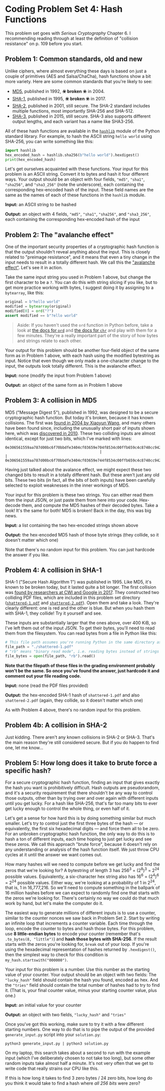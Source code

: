 # Coding Problem Set 4: Hash Functions

This problem set goes with *Serious Cryptography* Chapter 6. I recommending
reading through at least the definition of "collision resistance" on p. 109
before you start.

## Problem 1: Common standards, old and new

Unlike ciphers, where almost everything these days is based on just a couple of
primitives (AES and Salsa/ChaCha), hash functions show a bit more variety. Here
are some common standards that you're likely to see:

- [MD5](https://en.wikipedia.org/wiki/MD5), published in 1992, **☣️ broken ☣️**
  in 2004.
- [SHA-1](https://en.wikipedia.org/wiki/SHA-1), published in 1995, **☣️ broken
  ☣️** in 2017.
- [SHA-2](https://en.wikipedia.org/wiki/SHA-2), published in 2001, still
  secure. The SHA-2 standard includes multiple functions, most importantly
  SHA-256 and SHA-512.
- [SHA-3](https://en.wikipedia.org/wiki/SHA-3), published in 2015, still
  secure. SHA-3 also supports different output lengths, and each variant has a
  name like SHA3-256.

All of these hash functions are available in the
[`hashlib`](https://docs.python.org/3/library/hashlib.html) module of the
Python standard library. For example, to hash the ASCII string `hello world`
using SHA-256, you can write something like this:

```python
import hashlib
hex_encoded_hash = hashlib.sha256(b"hello world").hexdigest()
print(hex_encoded_hash)
```

Let's get ourselves acquainted with these functions. Your input for this
problem is an ASCII string. Convert it to bytes and hash it four different
ways. Your output should be an object with four fields, `"md5"`, `"sha1"`,
`"sha256"`, and `"sha3_256"` (note the underscore), each containing the
corresponding hex-encoded hash of the input. These field names are the same as
the names of each of these functions in the `hashlib` module.

**Input:** an ASCII string to be hashed

**Output:** an object with 4 fields, `"md5"`, `"sha1"`, `"sha256"`, and `"sha3_256"`, each containing the corresponding hex-encoded hash of the input

## Problem 2: The "avalanche effect"

One of the important security properties of a cryptographic hash function is
that the output shouldn't reveal anything about the input. This is closely
related to "preimage resistance", and it means that even a tiny change in the
input needs to result in a totally different hash. We call this the ["avalanche
effect"](https://en.wikipedia.org/wiki/Avalanche_effect). Let's see it in
action.

Take the same input string you used in Problem 1 above, but change the first
character to be a `?`. You can do this with string slicing if you like, but to
get more practice working with bytes, I suggest doing it by assigning to a
`bytearray`, like this:

```python
original = b"hello world"
modified = bytearray(original)
modified[0] = ord("?")
assert modified == b"?ello world"
```

> Aside: If you haven't used the `ord` function in Python before, take a look
> at [the docs for `ord`](https://docs.python.org/3/library/functions.html#ord)
> and [the docs for
> `chr`](https://docs.python.org/3/library/functions.html#chr) and play with
> them for a few minutes. They're a really important part of the story of how
> bytes and strings relate to each other.

Your output for this problem should be another four-field object of the same
form as in Problem 1 above, with each hash using the modified bytestring as
input. Notice that even though we only made a one-character change to the
input, the outputs look totally different. This is the avalanche effect.

**Input:** none (modify the input from Problem 1 above)

**Output:** an object of the same form as in Problem 1 above

## Problem 3: A collision in MD5

MD5 ("Message Digest 5"), published in 1992, was designed to be a secure
cryptographic hash function. But today it's broken, because it has known
collisions. The first was [found in 2004 by Xiaoyun
Wang](https://web.archive.org/web/20160320040624/http://www.emc.com/emc-plus/rsa-labs/historical/collisions-but-sha1-secure.htm),
and many others have been found since, including the unusually short pair of
inputs shown here, which was [discovered in
2010](https://eprint.iacr.org/2010/643.pdf). These two colliding inputs are
almost identical, except for just two bits, which I've marked with lines:

```
0e306561559aa787d00bc6f70bbdfe3404cf03659e704f8534c00ffb659c4c8740cc942feb2da115a3f4155cbb8607497386656d7d1f34a42059d78f5a8dd1ef
                                           |                                          |
0e306561559aa787d00bc6f70bbdfe3404cf03659e744f8534c00ffb659c4c8740cc942feb2da115a3f415dcbb8607497386656d7d1f34a42059d78f5a8dd1ef
```

Having just talked about the avalance effect, we might expect these two changed
bits to result in a totally different hash. But these aren't just any old bits.
These two bits (in fact, all the bits of both inputs) have been carefully
selected to exploit weaknesses in the inner workings of MD5.

Your input for this problem is these two strings. You can either read them from
the input JSON, or just paste them from here into your code. Hex-decode them,
and compute the MD5 hashes of their decoded bytes. Take a look! It's the same
for both! MD5 is broken! Back in the day, this was big news.

**Input:** a list containing the two hex-encoded strings shown above

**Output:** the hex-encoded MD5 hash of those byte strings (they collide, so it doesn't matter which one)

Note that there's no random input for this problem. You can just hardcode the
answer if you like.

## Problem 4: A collision in SHA-1

SHA-1 ("Secure Hash Algorithm 1") was published in 1995. Like MD5, it's known
to be broken today, but it lasted quite a bit longer. The first collision was
[found by researchers at CWI and Google in 2017](https://shattered.io/). They
constructed two colliding PDF files, which are included in this problem set
directory ([`shattered-1.pdf`](./shattered-1.pdf) and
[`shattered-2.pdf`](./shattered-2.pdf)). Open them and take a look. They're
clearly different: one is red and the other is blue. But when you hash them
with SHA-1, they collide! Try it yourself and see.

These inputs are substantially larger that the ones above, over 400 KiB, so
I've left them out of the input JSON. To get their bytes, you'll need to read
them from the filesystem. You can read bytes from a file in Python like this:

```python
# This file path assumes you're running Python in the same directory as the PDF. Adjust as needed.
file_path = "./shattered-1.pdf"
# "rb" means "binary read mode", i.e. reading bytes instead of strings
file_bytes = open(file_path, "rb").read()
```

**Note that the filepath of these files in the grading environment probably
won't be the same. So once you've found the answer, just hardcode it and
comment out your file reading code.**

**Input:** none (read the PDF files provided)

**Output:** the hex-encoded SHA-1 hash of `shattered-1.pdf` and also `shattered-2.pdf` (again, they collide, so it doesn't matter which one)

As with Problem 4 above, there's no random input for this problem.

## Problem 4b: A collision in SHA-2

Just kidding. There aren't any known collisions in SHA-2 or SHA-3. That's the
main reason they're still considered secure. But if you do happen to find one,
let me know...

## Problem 5: How long does it take to brute force a specific hash?

For a secure cryptographic hash function, finding an input that gives exactly
the hash you want is prohibitively difficult. Hash outputs are pseudorandom,
and it's a security requirement that there shouldn't be any way to control
those outputs, other than by trying over and over again with different inputs
until you get lucky. For a hash like SHA-256, that's far too many bits to ever
get lucky enough to control the whole thing, or even half of it.

Let's get a sense for how hard this is by doing something similar but much
smaller. Let's try to control just the first three bytes of the hash — or
equivalently, the first six hexadecimal digits — and force them all to be zero.
For an unbroken cryptographic hash function, the only way to do this is to hash
a ton of different inputs, each time hoping to just get lucky and see these
zeros. We call this approach "brute force", because it doesn't rely on any
understanding or analysis of the hash function itself. We just throw CPU cycles
at it until the answer we want comes out.

How many hashes will we need to compute before we get lucky and find the zeros
that we're looking for? A bytestring of length 3 has 256<sup>3</sup> =
(2<sup>8</sup>)<sup>3</sup> = 2<sup>24</sup> possible values. Equivalently, a
six-character hex string also has 16<sup>6</sup> = (2<sup>4</sup>)<sup>6</sup>
= 2<sup>24</sup> possible values. Either way, we're looking at a probability of
1 in 2<sup>24</sup>, that is, 1 in 16,777,216. So we'll need to compute
something in the ballpark of 16 million hashes before we can expect to randomly
find one that starts with the zeros we're looking for. There's certainly no way
we could do that much work by hand, but let's make the computer do it.

The easiest way to generate millions of different inputs is to use a counter,
similar to the counter nonces we saw back in Problem Set 2. Start by writing an
infinite loop that increments a counter variable. Each time through the loop,
encode the counter to bytes and hash those bytes. For this problem, use **8
little-endian bytes** to encode your counter (remember that's `.to_bytes(8,
"little")`) and **hash those bytes with SHA-256**. If the result starts with
the zeros you're looking for, `break` out of your loop. If you're using the
hexadecimal representation of hashes returned by `.hexdigest()`, then the
simplest way to check for this condition is `my_hash.startswith("000000")`.

Your input for this problem is a number. Use this number as the starting value
of your counter. Your output should be an object with two fields: The
`"lucky_hash"` field should contain the hash you found, encoded as hex. And the
`"tries"` field should contain the total number of hashes had to try to find
it. (That is, your final counter value, minus your starting counter value, plus
one.)

**Input:** an initial value for your counter

**Output:** an object with two fields, `"lucky_hash"` and `"tries"`

Once you've got this working, make sure to try it with a few different starting
numbers. One way to do that is to pipe the output of the provided
`generate_input.py` script into your `solution.py`:

```
python3 generate_input.py | python3 solution.py
```

On my laptop, this search takes about a second to run with the example input
(which I've deliberately chosen to not take too long), but some other random
inputs take almost half a minute. It's not very often that we get to write code
that really strains our CPU like this.

If this is how long it takes to find 3 zero bytes / 24 zero bits, how long do
you think it would take to find a hash where _all 256 bits_ were zero?
